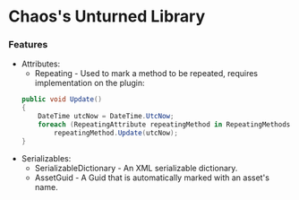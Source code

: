 # Chaos's Unturned Library
### Features
- Attributes:
	- Repeating - Used to mark a method to be repeated, requires implementation on the plugin:
	```csharp
	public void Update()
	{
		DateTime utcNow = DateTime.UtcNow;
		foreach (RepeatingAttribute repeatingMethod in RepeatingMethods)
			repeatingMethod.Update(utcNow);
	}
	```
- Serializables:
	- SerializableDictionary - An XML serializable dictionary.
	- AssetGuid - A Guid that is automatically marked with an asset's name.
